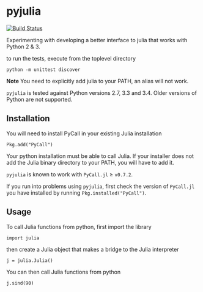 pyjulia
=======

[![Build Status](https://travis-ci.org/JuliaLang/pyjulia.svg?branch=master)](https://travis-ci.org/JuliaLang/pyjulia)

Experimenting with developing a better interface to julia that works with Python 2 & 3.

to run the tests, execute from the toplevel directory

```shell
python -m unittest discover
```

**Note** You need to explicitly add julia to your PATH, an alias will not work.

`pyjulia` is tested against Python versions 2.7, 3.3 and 3.4.  Older versions of Python are not supported.

Installation
------------
You will need to install PyCall in your existing Julia installation

```
Pkg.add("PyCall")
```

Your python installation must be able to call Julia.  If your installer
does not add the Julia binary directory to your PATH, you will have to
add it.

`pyjulia` is known to work with `PyCall.jl` ≥ `v0.7.2`.  

If you run into problems using `pyjulia`, first check the version of `PyCall.jl` you have installed by running `Pkg.installed("PyCall")`.

Usage
-----
To call Julia functions from python, first import the library

```
import julia
```

then create a Julia object that makes a bridge to the Julia interpreter

```
j = julia.Julia()
```

You can then call Julia functions from python

```
j.sind(90)
```

